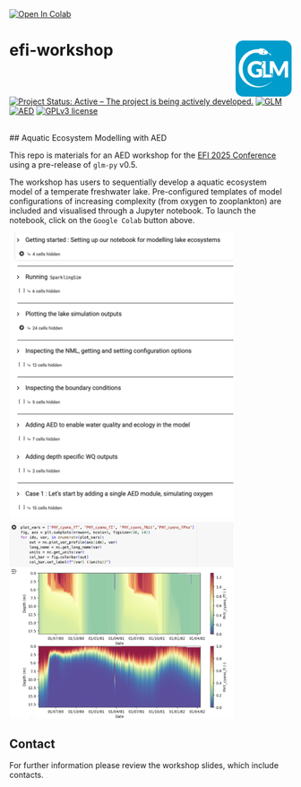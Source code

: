 <a target="_blank" href="https://colab.research.google.com/github/AquaticEcoDynamics/efi-workshop/blob/main/efi-workshop.ipynb">
  <img src="https://colab.research.google.com/assets/colab-badge.svg" alt="Open In Colab"/>
</a>

# efi-workshop <img src="https://raw.githubusercontent.com/AquaticEcoDynamics/efi-workshop/main/media/glmpy_logo.png" align="right" height="100" />

[![Project Status: Active – The project is being actively developed.](https://www.repostatus.org/badges/latest/active.svg)](https://www.repostatus.org/#active)
[![GLM](https://img.shields.io/badge/GLM-3.3.3-yellow)](https://github.com/AquaticEcoDynamics/glm-aed)
[![AED](https://img.shields.io/badge/AED-2.4.3-orange)](https://aquatic.science.uwa.edu.au/research/models/AED/quickstart.html)
[![GPLv3 license](https://img.shields.io/badge/License-GPLv3-blue.svg)](http://perso.crans.org/besson/LICENSE.html)

<br>
## Aquatic Ecosystem Modelling with AED 

This repo is materials for an AED workshop for the [EFI 2025 Conference](https://ecoforecast.org/efi-2025-conference/) using a pre-release of `glm-py` v0.5. 

The workshop has users to sequentially develop a aquatic ecosystem model of a temperate freshwater lake. Pre-configured templates of model configurations of increasing complexity (from oxygen to zooplankton) are included and visualised through a Jupyter notebook. To launch the notebook, click on the `Google Colab` button above.

<img src="media/glmpy_image1.png" width="400" />
<img src="media/glmpy_image2.png" width="400" />

## Contact

For further information please review the workshop slides, which include contacts.
